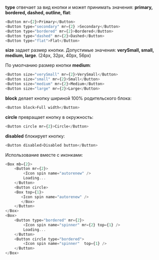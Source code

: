 **type** отвечает за вид кнопки и может принимать значения: **primary, bordered, dashed, outline, flat**:
```js
<Button mr={2}>Primary</Button>
<Button type="secondary" mr={2} >Secondary</Button>
<Button type="bordered" mr={2}>Bordered</Button>
<Button type="dashed" mr={2}>Dashed</Button>
<Button type="flat">Flat</Button>
```

**size** задает размер кнопки. Допустимые значения: **verySmall, small, medium, large**. (24px, 32px, 40px, 56px)

По умолчанию размер кнопки **medium**:
```js
<Button size="verySmall" mr={2}>VerySmall</Button>
<Button size="small" mr={2}>Small</Button>
<Button size="medium" mr={2}>Medium</Button>
<Button size="large" mr={2}>Large</Button>


```

**block** делает кнопку шириной 100% родительского блока:
```js
<Button block>Full width</Button>
```

**circle** превращает кнопку в окружность:
```js
<Button circle mr={2}>Circle</Button>
```

**disabled** блокирует кнопку:
```js
<Button disabled>Disabled button</Button>
```

Использование вместе с иконками:
```js
<Box mb={2}>
    <Button mr={2}>
        <Icon spin name="autorenew" />
        Loading...
    </Button>
    <Button circle>
    <Box top={1}>
       <Icon spin name="autorenew" />
       </Box>
    </Button>
</Box>
<Box>
    <Button type="bordered" mr={2}>
        <Icon spin name="spinner" mr={2} top={1} />
        Loading...
    </Button>
    <Button circle type="bordered">
        <Icon spin name="spinner"  top={1} />
    </Button>
</Box>
```